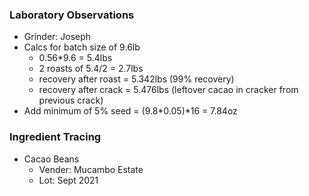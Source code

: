### Laboratory Observations
- Grinder: Joseph
- Calcs for batch size of 9.6lb
  - 0.56*9.6 = 5.4lbs
  - 2 roasts of 5.4/2 = 2.7lbs
  - recovery after roast = 5.342lbs (99% recovery)
  - recovery after crack = 5.476lbs (leftover cacao in cracker from previous crack)
- Add minimum of 5% seed = (9.8*0.05)*16 = 7.84oz

### Ingredient Tracing
- Cacao Beans
  - Vender: Mucambo Estate
  - Lot: Sept 2021
